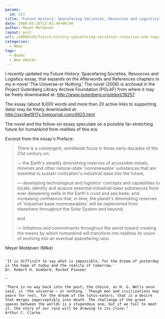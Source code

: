 ```yaml
---
params:
  id: 253
title: "Future History: Spacefaring Societies, Resources and Logistics"
date: 2008-03-26T17:01:49+00:00
author: Meyer Moldeven
layout: post
url: /20080326/future-history-spacefaring-societies-resources-and-logistics/
categories:
  - News
tags:
  - Books
  - New eBooks
---
```

I recently updated my Future History: Spacefaring Societies, Resources and Logistics essay, that expands on the Afterwords and References chapters in my e-novel 'The Universe–or Nothing.' The novel (2006) is archived in the Project Gutenberg Library Archive Foundation (PGLAF) from where it may be freely downloaded at: <a title="The Universe–or Nothing e-novel" href="http://www.gutenberg.org/etext/18257" target="_blank">http://www.gutenberg.org/etext/18257</a>

The essay (about 8,000 words and more than 20 active links to supporting data) may be freely downloaded at: <a title="Future History: Spacefaring Societies, Resources and Logistics" href="http://scribe1917x.livejournal.com/4923.html" target="_blank">http://scribe1917x.livejournal.com/4923.html</a>

The novel and the follow-on essay speculate on a possible far-stretching future for humankind from realities of this era.

<!--more-->

Excerpt from the essay's Preface:

> There is a convergent, worldwide focus in these early decades of the 21st century on:
>
> — the Earth's steadily diminishing reserves of accessible metals, minerals and other natural-state 'nonrenewable' substances that are essential to sustain civilization's industrial base into the future;
>
> — developing technological and logistics' concepts and capabilities to locate, identify and acquire essential industrial-base substances from ever-deepening wells in the Earth's crust and sea beds; and increasing confidence that, in time, the planet's diminishing reserves of 'industrial-base nonrenewables' will be replenished from elsewhere throughout the Solar System and beyond;
>
> and
>
> — Initiatives and commitments throughout the world toward creating the means by which humankind will transform into realities its vision of evolving into an eventual spacefaring race.

Meyer Moldeven (Mike)

~~~

'It is difficult to say what is impossible, for the dream of yesterday is the hope of today and the reality of tomorrow.'
Dr. Robert H. Goddard, Rocket Pioneer

~

'There is no way back into the past; the choice, as H. G. Wells once said, is 'the universe — or nothing.' Though men and civilizations may yearn for rest, for the dream of the lotus-eaters, that is a desire that merges imperceptibly into death. The challenge of the great spaces between the worlds is a stupendous one; but if we fail to meet it, the story of our race will be drawing to its close."
Arthur C. Clarke
